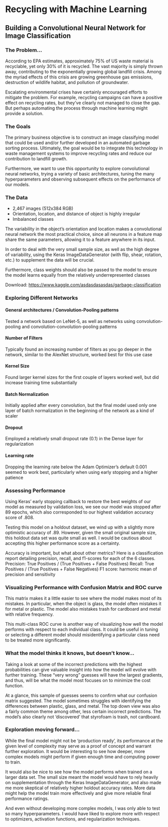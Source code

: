 # Recycling with Machine Learning

## Building a Convolutional Neural Network for Image Classification

### The Problem...

According to EPA estimates, approximately 75% of US waste material is recyclable, yet only 30% of it is recycled. The vast majority is simply thrown away, contributing to the exponentially growing global landfill crisis. Among the myriad effects of this crisis are growing greenhouse gas emissions, destruction of wildlife habitat, and pollution of groundwater.

Escalating environmental crises have certainly encouraged efforts to mitigate the problem. For example, recycling campaigns can have a positive effect on recycling rates, but they’ve clearly not managed to close the gap. But perhaps automating the process through machine learning might provide a solution.

### The Goals

The primary business objective is to construct an image classifying model that could be used and/or further developed in an automated garbage sorting process. Ultimately, the goal would be to integrate this technology in waste management systems to improve recycling rates and reduce our contribution to landfill growth.

Furthermore, we want to use this opportunity to explore convolutional neural networks, trying a variety of basic architectures, tuning the many hyperparameters and observing subsequent effects on the performance of our models.


### The Data

 - 2,467 images (512x384 RGB)
 - Orientation, location, and distance of object is highly irregular
 - Imbalanced classes

The variability in the object’s orientation and location makes a convolutional neural network the most practical choice, since all neurons in a feature map share the same parameters, allowing it to a feature anywhere in its input.

In order to deal with the very small sample size, as well as the high degree of variability, using the Keras ImageDataGenerator (with flip, shear, rotation, etc.) to supplement the data will be crucial. 

Furthermore, class weights should also be passed to the model to ensure the model learns equally from the relatively underrepresented classes

Download: https://www.kaggle.com/asdasdasasdas/garbage-classification

### Exploring Different Networks

#### General architectures / Convolution-Pooling patterns
  Tested a network based on LeNet-5, as well as networks using convolution-pooling and convolution-convolution-pooling patterns
#### Number of Filters
  Typically found an increasing number of filters as you go deeper in the network, similar to the AlexNet structure, worked best for this use case
#### Kernel Size
  Found larger kernel sizes for the first couple of layers worked well, but did increase training time substantially
#### Batch Normalization
  Initially applied after every convolution, but the final model used only one layer of batch normalization in the beginning of the network as a kind of scaler
#### Dropout
  Employed a relatively small dropout rate (0.1) in the Dense layer for regularization
#### Learning rate
  Dropping the learning rate below the Adam Optimizer’s default 0.001 seemed to work best, particularly when using early stopping and a higher patience
 
### Assessing Performance

Using Keras’ early stopping callback to restore the best weights of our model as measured by validation loss, we see our model was stopped after 89 epochs, which also corresponded to our highest validation accuracy score of .808.

Testing this model on a holdout dataset, we wind up with a slightly more optimistic accuracy of .89. However, given the small original sample size, this holdout data set was quite small as well. I would be cautious about accepting this higher performance score as a certainty.

Accuracy is important, but what about other metrics? Here is a classification report detailing precision, recall, and f1-scores for each of the 6 classes.
Precision: True Positives / (True Positives + False Positives)
Recall: True Positives / (True Positives + False Negatives)
F1 score: harmonic mean of precision and sensitivity

### Visualizing Performance with Confusion Matrix and ROC curve

This matrix makes it a little easier to see where the model makes most of its mistakes. In particular, when the object is glass, the model often mistakes it for metal or plastic. The model also mistakes trash for cardboard and metal with relative frequency.

This multi-class ROC curve is another way of visualizing how well the model performs with respect to each individual class. It could be useful in tuning or selecting a different model should misidentifying a particular class need to be treated more significantly.

### What the model thinks it knows, but doesn’t know...

Taking a look at some of the incorrect predictions with the highest probabilities can give valuable insight into how the model will evolve with further training. These “very wrong” guesses will have the largest gradients, and thus, will be what the model most focuses on to minimize the cost function.
 

At a glance, this sample of guesses seems to confirm what our confusion matrix suggested. The model sometimes struggles with identifying the differences between plastic, glass, and metal. The top down view was also a fairly common theme among other, less certain incorrect predictions. The model’s also clearly not ‘discovered’ that styrofoam is trash, not cardboard.

### Exploration moving forward...

While the final model might not be ‘production ready’, its performance at the given level of complexity may serve as a proof of concept and warrant further exploration. It would be interesting to see how deeper, more complex models might perform if given enough time and computing power to train. 


It would also be nice to see how the model performs when trained on a larger data set. The small size meant the model would have to rely heavily on supplementation through the Keras ImageDataGenerator, and also made me more skeptical of relatively higher holdout accuracy rates. More data might help the model train more effectively and give more reliable final performance ratings.


And even without developing more complex models, I was only able to test so many hyperparameters. I would have liked to explore more with respect to optimizers, activation functions, and regularization techniques.


